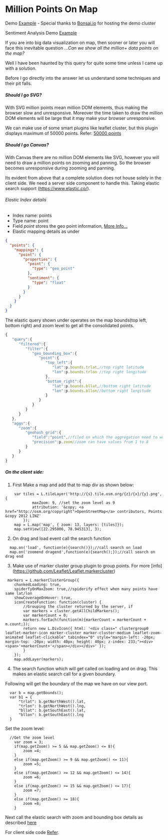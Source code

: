 # Million Points On Map
Demo [Example](http://cyrilcherian.github.io/million-points-on-map/simpleMap.html) - Special thanks to [Bonsai.io](https://bonsai.io/) for hosting the demo cluster

Sentiment Analysis Demo [Example](http://cyrilcherian.github.io/million-points-on-map/myMap.html)

If you are into big data visualization on map, then sooner or later you will face this inevitable question ...*Can we show all the million+ data points  on the map?*

Well I have been haunted by this query for quite some time unless I came up with a solution.

Before I go directly into the answer let us understand some techniques and their pit falls.

##### Should I go SVG?
With SVG million points mean million DOM elements, thus making the browser slow and unresponsive.
Moreover the time taken to draw the million DOM elements will be large that it may make your browser unresponsive.

We can make use of some smart plugins like leaflet cluster, but this plugin displays maximum of 50000 points.
Refer: [50000 points](http://leaflet.github.io/Leaflet.markercluster/example/marker-clustering-realworld.50000.html)

##### Should I go Canvas?
With Canvas there are no million DOM elements like SVG, however you will need to draw a million points on zooming and panning.
So the browser becomes unresponsive during zooming and panning.

Its evident from above that a complete solution does not house solely in the client side. We need a server side component to handle this. 
Taking elastic search support (https://www.elastic.co/).

###### Elastic Index details
* Index name: points
* Type name: point
* Field *point* stores the geo point information, [More Info...](https://www.elastic.co/guide/en/elasticsearch/reference/1.3/mapping-geo-point-type.html)
* Elastic mapping details as under

```json
{
  "points": {
    "mappings": {
      "point": {
        "properties": {
          "point": {
            "type": "geo_point"
          },
          "sentiment": {
            "type": "float"
          }
        }
      }
    }
  }
}
```

The elastic query shown under operates on the map bounds(top left, bottom right) and zoom level to get all the consolidated points.

```javascript
{
   "query":{
      "filtered":{
         "filter":{
            "geo_bounding_box":{
               "point":{
                  "top_left":{
                     "lat":p.bounds.trlat,//top right latitude
                     "lon":p.bounds.trlon //top right longitude
                  },
                  "bottom_right":{
                     "lat":p.bounds.bllat,//bottom right latitude
                     "lon":p.bounds.bllon//bottom right longitude
                  }
               }
            }
         }
      }
   },
   "aggs":{
      "zoom":{
         "geohash_grid":{
            "field":"point",//filed on which the aggregation need to work
            "precision":p.zoom//zoom can have values from 1 to 8
         }
      }
   }
}
```

##### On the client side:

1) First Make a map and add that to map div as shown below:
```
    var tiles = L.tileLayer('http://{s}.tile.osm.org/{z}/{x}/{y}.png', {
			maxZoom: 9, //set the zoom level as 9
			attribution: '&copy; <a href="http://osm.org/copyright">OpenStreetMap</a> contributors, Points &copy 2012 LINZ'
		});
    map = L.map('map', { zoom: 13, layers: [tiles]});
    map.setView([22.295006, 78.945313], 3);
```

2) On drag and load event call the search function
```
  map.on('load', function(e){search()});//call search on load
  map.on('zoomend dragend',function(e){search();});//call search on drag end
```
3) Make use of marker cluster group plugin to group points. For more [info] (https://github.com/Leaflet/Leaflet.markercluster)

```
 markers = L.markerClusterGroup({
    chunkedLoading: true,
    spiderfyOnMaxZoom: true,//spiderify effect when many points have same lat/lon
    showCoverageOnHover: true,
    iconCreateFunction: function(cluster) {
        //Grouping the cluster returned by the server, if 
        var markers = cluster.getAllChildMarkers();
        var markerCount = 0;
        markers.forEach(function(m){markerCount = markerCount + m.count;});
        return new L.DivIcon({ html: '<div class=" clustergroup0 leaflet-marker-icon marker-cluster marker-cluster-medium leaflet-zoom-animated leaflet-clickable" tabindex="0" style="margin-left: -20px; margin-top: -20px; width: 40px; height: 40px; z-index: 233;"><div><span>'+markerCount+'</span></div></div>' });
        }
    });
    map.addLayer(markers);
```

4) The search function which will get called on loading and on drag. This makes an elastic search call for a given boundary.

Following will get the boundary of the map we have on our view port.

```
  var b = map.getBounds();
  var b1 = {
      "trlat": b.getNorthWest().lat,
      "trlon": b.getNorthWest().lng, 
      "bllat": b.getSouthEast().lat, 
      "bllon": b.getSouthEast().lng
  }
```
Set the zoom level:

```
  //Get the zoom level
    var zoom = 3;
    if(map.getZoom() >= 5 && map.getZoom() <= 8){
        zoom =4;
    }
    else if(map.getZoom() >= 9 && map.getZoom() <= 11){
        zoom =5;
    }
    else if(map.getZoom() >= 12 && map.getZoom() <= 14){
        zoom =6;
    }
    else if(map.getZoom() >= 15 && map.getZoom() <= 17){
        zoom =7;
    }
    else if(map.getZoom() >= 18){
        zoom =8;
    }
```

Next call the elastic search with zoom and bounding box details as described [here](#elastic-index-details)

For client side code [Refer](https://github.com/cyrilcherian/million-points-on-map/blob/gh-pages/simpleMap.html#L26-103).

